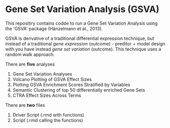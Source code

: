 # Gene Set Variation Analysis (GSVA)

This repositiry contains codde to run a Gene Set Variation Analysis using the 'GSVA' package (Hänzelmann et al., 2013). 

GSVA is derivative of a traditional differential expression technique, but instead of a traditional _gene expression_ (outcome) - preditor + model design with you have instead _gene set variation_ (outcome). This technique uses a random walk approach. 

There are **five** analyses 
 1) Gene Set Variation Analyses
 2) Volcano Plotting of GSVA Effect Sizes 
 3) Plotting GSVA Enrichment Scores Stratified by Variables
 4) Semantic Clustering of top 50 differentially enriched Gene Sets
 5) CTRA Effect Sizes Across Terms

There are **two** files 
1) Driver Script (.rmd with functions)
2) Script (.rmd calling the functions)
